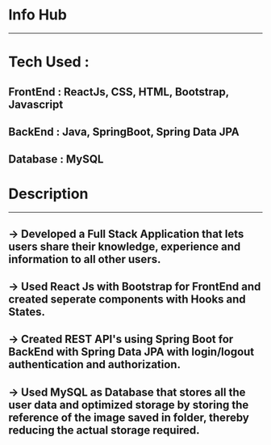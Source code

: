 # Info Hub
-------------------
# Tech Used :
FrontEnd : ReactJs, CSS, HTML, Bootstrap, Javascript
------
BackEnd : Java, SpringBoot, Spring Data JPA
-----
Database : MySQL
------------------
# Description
-----------------
-> Developed a Full Stack Application that lets users share their knowledge, experience and information to all other users.
--------------
-> Used React Js with Bootstrap for FrontEnd and created seperate components with Hooks and States.
--------
-> Created REST API's using Spring Boot for BackEnd with Spring Data JPA with login/logout authentication and authorization.
--------
-> Used MySQL as Database that stores all the user data and optimized storage by storing the reference of the image saved in folder, thereby reducing the actual storage required.  
-----------
